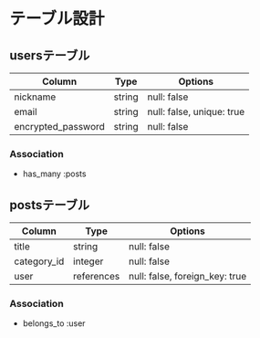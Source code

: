 # テーブル設計

## usersテーブル

| Column             | Type    | Options                   |
| ------------------ | ------- | ------------------------- |
| nickname           | string  | null: false               |
| email              | string  | null: false, unique: true |
| encrypted_password | string  | null: false               |

### Association
- has_many :posts

## postsテーブル

| Column          | Type       | Options                        |
| --------------- | ---------- | ------------------------------ |
| title           | string     | null: false                    |
| category_id     | integer    | null: false                    |
| user            | references | null: false, foreign_key: true |

### Association
- belongs_to :user